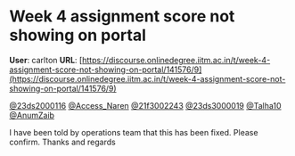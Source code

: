 # Week 4 assignment score not showing on portal

**User**: carlton
**URL**: [https://discourse.onlinedegree.iitm.ac.in/t/week-4-assignment-score-not-showing-on-portal/141576/9](https://discourse.onlinedegree.iitm.ac.in/t/week-4-assignment-score-not-showing-on-portal/141576/9)

[@23ds2000116](/u/23ds2000116) [@Access\_Naren](/u/access_naren) [@21f3002243](/u/21f3002243) [@23ds3000019](/u/23ds3000019) [@Talha10](/u/talha10) [@AnumZaib](/u/anumzaib)

I have been told by operations team that this has been fixed. Please confirm. Thanks and regards
